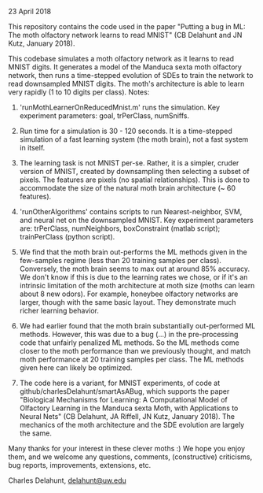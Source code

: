 
23 April 2018

This repository contains the code used in the paper "Putting a bug in ML: The moth olfactory network learns to read MNIST" (CB Delahunt and JN Kutz, January 2018).

This codebase simulates a moth olfactory network as it learns to read MNIST digits. It generates a model of the Manduca sexta moth olfactory network, then runs a time-stepped evolution of SDEs to train the network to read downsampled MNIST digits. The moth's architecture is able to learn very rapidly (1 to 10 digits per class).
Notes:

1. 'runMothLearnerOnReducedMnist.m' runs the simulation. Key experiment parameters: goal, trPerClass, numSniffs.

2. Run time for a simulation is 30 - 120 seconds. It is a time-stepped simulation of a fast learning system (the moth brain), not a fast system in itself.

3. The learning task is not MNIST per-se. Rather, it is a simpler, cruder version of MNIST, created by downsampling then selecting a subset of pixels. The features are pixels (no spatial relationships). This is done to accommodate the size of the natural moth brain architecture (~ 60 features).

4. 'runOtherAlgorithms' contains scripts to run Nearest-neighbor, SVM, and neural net on the downsampled MNIST. Key experiment parameters are: trPerClass, numNeighbors, boxConstraint (matlab script); trainPerClass (python script).

5. We find that the moth brain out-performs the ML methods given in the few-samples regime (less than 20 training samples per class). Conversely, the moth brain seems to max out at around 85% accuracy. We don't know if this is due to the learning rates we chose, or if it's an intrinsic limitation of the moth architecture at moth size (moths can learn about 8 new odors). For example, honeybee olfactory networks are larger, though with the same basic layout. They demonstrate much richer learning behavior.
 
6. We had earlier found that the moth brain substantially out-performed ML methods. However, this was due to a bug (...) in the pre-processing code that unfairly penalized ML methods. So the ML methods come closer to the moth performance than we previously thought, and match moth performance at 20 training samples per class. The ML methods given here can likely be optimized.

7. The code here is a variant, for MNIST experiments, of code at github/charlesDelahunt/smartAsABug, which supports the paper "Biological Mechanisms for Learning: A Computational Model of Olfactory Learning in the Manduca sexta Moth, with Applications to Neural Nets" (CB Delahunt, JA Riffell, JN Kutz, January 2018). The mechanics of the moth architecture and the SDE evolution are largely the same.

Many thanks for your interest in these clever moths :) 
We hope you enjoy them, and we welcome any questions, comments, (constructive) criticisms, bug reports, improvements, extensions, etc.

Charles Delahunt, delahunt@uw.edu

